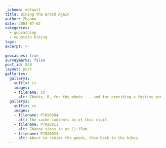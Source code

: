 ```yaml
---
_schema: default
title: Biking the Broad Again
author: Zhanna
date: 2004-07-02
categories:
  - geocaching
  - mountain biking
tags:
excerpt: >- 
  
geocaches: true
surveymarks: false
post_id: 840
layout: post
galleries:
  gallery1:
    suffix: cs
    images:
    - filename: zh
      alt: Thanks, R, for the photo ... and for providing a festive atmosphere for our holiday weekend road trip.
  gallery2:
    suffix: cs
    images:
    - filename: P7020004
      alt: The cache contents as of this visit.       
    - filename: P7020011
      alt: Zhanna signs in at 11:15am.     
    - filename: P7020023
      alt: About to rehide the goods, then back to the bikes.                              
---
```


